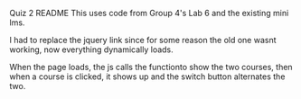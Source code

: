 Quiz 2 README
This uses code from Group 4's Lab 6 and the existing mini lms.

I had to replace the jquery link since for some reason the old one wasnt working, now everything dynamically loads.

When the page loads, the js calls the functionto show the two courses, then when a course is clicked, it shows up and the switch button alternates the two.